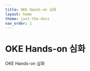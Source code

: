 ```yaml
---
title: OKE Hands-on 심화
layout: home
theme: just-the-docs
nav_order: 1
---
```


# OKE Hands-on 심화

OKE Hands-on 심화